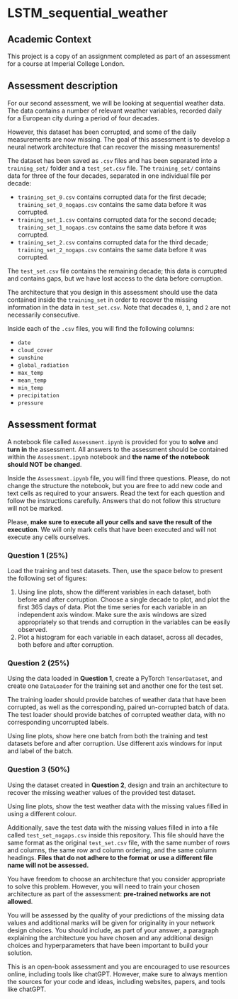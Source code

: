 # LSTM_sequential_weather

## Academic Context 

This project is a copy of an assignment completed as part of an assessment for a course at Imperial College London. 

## Assessment description <a name="description"></a>

For our second assessment, we will be looking at sequential weather data. The data contains a number of relevant weather variables, recorded daily for a European city during a period of four decades.

However, this dataset has been corrupted, and some of the daily measurements are now missing. The goal of this assessment is to develop a neural network architecture that can recover the missing measurements!

The dataset has been saved as `.csv` files and has been separated into a `training_set/` folder and a `test_set.csv` file. The `training_set/` contains data for three of the four decades, separated in one individual file per decade:

- `training_set_0.csv` contains corrupted data for the first decade; `training_set_0_nogaps.csv` contains the same data before it was corrupted.
- `training_set_1.csv` contains corrupted data for the second decade; `training_set_1_nogaps.csv` contains the same data before it was corrupted.
- `training_set_2.csv` contains corrupted data for the third decade; `training_set_2_nogaps.csv` contains the same data before it was corrupted.

The `test_set.csv` file contains the remaining decade; this data is corrupted and contains gaps, but we have lost access to the data before corruption.

The architecture that you design in this assessment should use the data contained inside the `training_set` in order to recover the missing information in the data in `test_set.csv`. Note that decades `0`, `1`, and `2` are not necessarily consecutive.

Inside each of the `.csv` files, you will find the following columns:

- `date`
- `cloud_cover`
- `sunshine`
- `global_radiation`
- `max_temp`
- `mean_temp`
- `min_temp`
- `precipitation`
- `pressure`


## Assessment format <a name="format"></a>


A notebook file called `Assessment.ipynb` is provided for you to **solve** and **turn in** the assessment. All answers to the assessment should be contained within
the `Assessment.ipynb` notebook and **the name of the notebook should NOT be changed**. 

Inside the `Assessment.ipynb` file, you will find three questions. Please, do not change the structure the notebook, but you are free to 
add new code and text cells as required to your answers. Read the text for each question and follow the instructions carefully. 
Answers that do not follow this structure will not be marked.

Please, **make sure to execute all your cells and save the result of the execution**. We will only mark cells that have been executed and will not execute any
cells ourselves.


### Question 1 (25%)

Load the training and test datasets. Then, use the space below to present the following set of figures:

1. Using line plots, show the different variables in each dataset, both before and after corruption. Choose a single decade to plot, and plot the first 365 days of data. Plot the time series for each variable in an independent axis window. Make sure the axis windows are sized appropriately so that trends and corruption in the variables can be easily observed.
2. Plot a histogram for each variable in each dataset, across all decades, both before and after corruption.

### Question 2 (25%)

Using the data loaded in **Question 1**, create a PyTorch `TensorDataset`, and create one `DataLoader` for the training set and another one for the test set.

The training loader should provide batches of weather data that have been corrupted, as well as the corresponding, paired un-corrupted batch of data. The test loader should provide batches of corrupted weather data, with no corresponding uncorrupted labels.

Using line plots, show here one batch from both the training and test datasets before and after corruption. Use different axis windows for input and label of the batch.

### Question 3 (50%)

Using the dataset created in **Question 2**, design and train an architecture to recover the missing weather values of the provided test dataset.

Using line plots, show the test weather data with the missing values filled in using a different colour.

Additionally, save the test data with the missing values filled in into a file called `test_set_nogaps.csv` inside this repository. 
This file should have the same format as the original `test_set.csv` file, with the same number of rows and columns, the same row and column ordering, and the same column headings.
**Files that do not adhere to the format or use a different file name will not be assessed.**

You have freedom to choose an architecture that you consider appropriate to solve this problem. However, you will need to train your chosen architecture as part of the assessment:
**pre-trained networks are not allowed**. 

You will be assessed by the quality of your predictions of the missing data values and additional 
marks will be given for originality in your network design choices. You should include, as part of your answer, a paragraph explaining the architecture you have chosen and any additional design 
choices and hyperparameters that have been important to build your solution. 

This is an open-book assessment and you are encouraged to use resources online, including  tools like chatGPT. However, make sure to always mention the sources for your code and ideas, 
including websites, papers, and tools like chatGPT.
